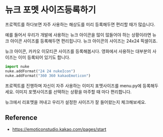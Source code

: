# 뉴크 포멧 사이즈등록하기
프로젝트를 하다보면 자주 사용하는 해상도를 미리 등록해두면 편리할 때가 많습니다.

예를 들어서 우리가 개발에 사용하는 뉴크 아이콘을 많이 많들어야 하는 상황이라면 뉴크 아이콘 사이즈를 등록해두면 편리힙니다.
뉴크 아이콘의 사이즈는 24x24 픽셀이죠.

뉴크 아이콘, 카카오 이모티콘 사이즈를 등록해봅시다.
영화에서 사용하는 대부분의 사이즈는 이미 등록되어 있기도 합니다.

```python
import nuke
nuke.addFormat("24 24 nukeIcon")
nuke.addFormat("360 360 kakaoEmoticon")
```

프로젝트를 진행하며 자신이 자주 사용하는 이미지 포멧사이즈를 menu.py에 등록해두세요.
이미지 포멧사이즈를 선택하는 상황을 마주할 때 마다 편리합니다.

뉴크에서 리포멧을 꺼내고 우리가 설정한 사이즈가 잘 들어왔는지 체크해보세요.

## Reference
- https://emoticonstudio.kakao.com/pages/start
